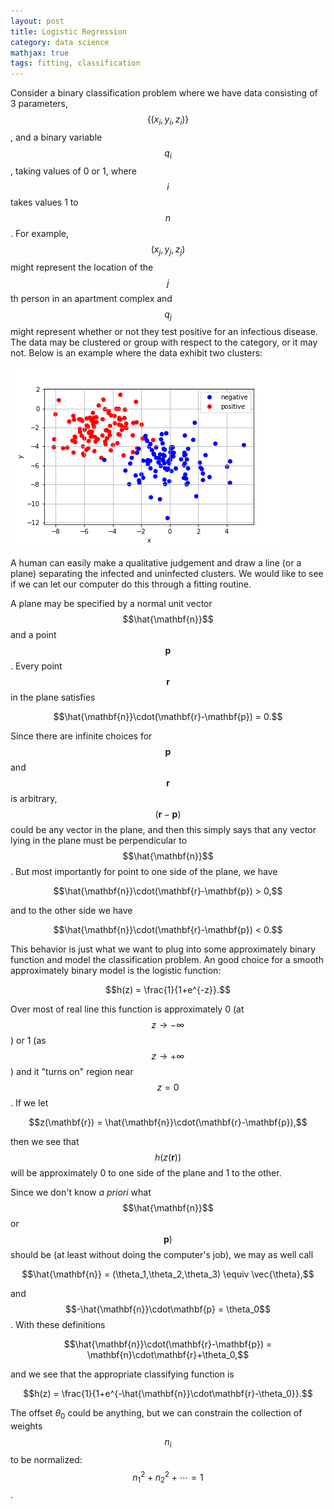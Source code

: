 ```yaml
---
layout: post
title: Logistic Regression
category: data science
mathjax: true
tags: fitting, classification
---
```


Consider a binary classification problem where we have data consisting of 3 parameters, $$\{(x_i,y_i,z_i)\}$$, and a binary variable $$q_i$$, taking values of 0 or 1, where $$i$$ takes values 1 to $$n$$. For example, $$(x_j,y_j,z_j)$$ might represent the location of the $$j$$th person in an apartment complex and $$q_j$$ might represent whether or not they test positive for an infectious disease. The data may be clustered or group with respect to the category, or it may not. Below is an example where the data exhibit two clusters:

![2D classification data](/assets/images/2d-category.png)

A human can easily make a qualitative judgement and draw a line (or a plane) separating the infected and uninfected clusters. We would like to see if we can let our computer do this through a fitting routine.

A plane may be specified by a normal unit vector $$\hat{\mathbf{n}}$$ and a point $$\mathbf{p}$$. Every point $$\mathbf{r}$$ in the plane satisfies

$$\hat{\mathbf{n}}\cdot(\mathbf{r}-\mathbf{p}) = 0.$$

Since there are infinite choices for $$\mathbf{p}$$ and $$\mathbf{r}$$ is arbitrary, $$(\mathbf{r}-\mathbf{p})$$ could be any vector in the plane, and then this simply says that any vector lying in the plane must be perpendicular to $$\hat{\mathbf{n}}$$. But most importantly for point to one side of the plane, we have

$$\hat{\mathbf{n}}\cdot(\mathbf{r}-\mathbf{p}) > 0,$$

and to the other side we have

$$\hat{\mathbf{n}}\cdot(\mathbf{r}-\mathbf{p}) < 0.$$

This behavior is just what we want to plug into some approximately binary function and model the classification problem. An good choice for a smooth approximately binary model is the logistic function:

$$h(z) = \frac{1}{1+e^{-z}}.$$

Over most of real line this function is approximately 0 (at $$z\to -\infty$$) or 1 (as $$z\to + \infty$$) and it "turns on" region near $$z=0$$. If we let

$$z(\mathbf{r}) = \hat{\mathbf{n}}\cdot(\mathbf{r}-\mathbf{p}),$$

then we see that $$h(z(\mathbf{r}))$$ will be approximately 0 to one side of the plane and 1 to the other.

Since we don't know *a priori* what $$\hat{\mathbf{n}}$$ or $$\mathbf{p})$$ should be (at least without doing the computer's job), we may as well call

$$\hat{\mathbf{n}} = (\theta_1,\theta_2,\theta_3) \equiv \vec{\theta},$$

and $$-\hat{\mathbf{n}}\cdot\mathbf{p} = \theta_0$$. With these definitions

$$\hat{\mathbf{n}}\cdot(\mathbf{r}-\mathbf{p}) = \mathbf{n}\cdot\mathbf{r}+\theta_0,$$

and we see that the appropriate classifying function is

$$h(z) = \frac{1}{1+e^{-\hat{\mathbf{n}}\cdot\mathbf{r}-\theta_0}}.$$

The offset $\theta_0$ could be anything, but we can constrain the collection of weights $$n_i$$ to be normalized: $$n_1^2+n_2^2+\cdots = 1$$.
